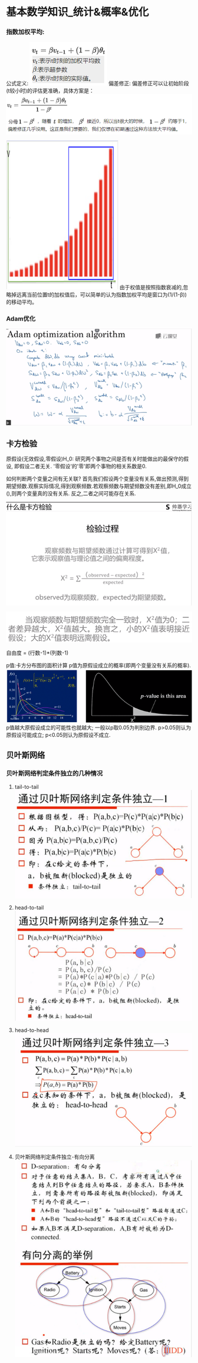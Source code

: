 # 基本数学知识_统计&概率&优化

### 指数加权平均:
公式定义:
    ![](images_attachments/20200518123919044_18092.png)
偏差修正:
    偏差修正可以让初始阶段(t较小时)的评估更准确，具体方案是：
    ![](images_attachments/20200518124344720_3164.png)

![](images_attachments/20200721103311284_25531.png)
由于权值是按照指数衰减的,忽略掉远离当前位置t的加权值后，可以简单的认为指数加权平均是窗口为(1/(1-β))的移动平均。



### Adam优化
![](images_attachments/20200721103329116_30185.png)

## 卡方检验
原假设(无效假设,零假设)H_0:
  研究两个事物之间是否有关时能做出的最保守的假设, 即假设二者无关. 
  '零假设'的'零'即两个事物的相关系数是0.

如何判断两个变量之间有无关联?
    首先我们假设两个变量没有关系,做出预测,得到期望频数.观察实际情况,得到观察频数.若观察频数与期望频数没有差别,即H_0成立(),则两个变量真的没有关系. 反之,二者之间可能存在关系.

![](images_attachments/20200721103355409_20157.png)

![](images_attachments/20200615141251087_32126.png)

自由度 = (行数-1)*(列数-1)


p值:卡方分布图的面积计算
p值为原假设成立的概率(即两个变量没有关系的概率).
![](images_attachments/20200615141719859_11342.png)
p值越大原假设成立的可能性也就越大; 
一般以p取0.05为判别边界. p>0.05则认为原假设可能成立; p<0.05则认为原假设不成立.





## 贝叶斯网络
### 贝叶斯网络判定条件独立的几种情况
1. tail-to-tail
![](images_attachments/20200721103420824_11611.png)

2. head-to-tail
![贝叶斯网络判定条件独立-2](images_attachments/20200721103442012_20637.png)

3. head-to-head
![贝叶斯网络判定条件独立-3](images_attachments/20200721103520376_31284.png)

4. 贝叶斯网络判定条件独立-有向分离
![贝叶斯网络判定条件独立-有向分离](images_attachments/20200721103546888_4431.png)















